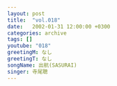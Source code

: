 ```yaml
---
layout: post
title:  "vol.018"
date:   2002-01-31 12:00:00 +0300
categories: archive
tags: []
youtube: "018"
greetingM: なし
greetingT: なし
songName: 出航(SASURAI)
singer: 寺尾聰
---
```


